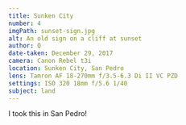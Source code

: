 ```yaml
---
title: Sunken City
number: 4
imgPath: sunset-sign.jpg
alt: An old sign on a cliff at sunset
author: Q
date-taken: December 29, 2017
camera: Canon Rebel t3i
location: Sunken City, San Pedro
lens: Tamron AF 18-270mm f/3.5-6.3 Di II VC PZD
settings: ISO 320 18mm f/5.6 1/40
subject: land
---
```

I took this in San Pedro!
